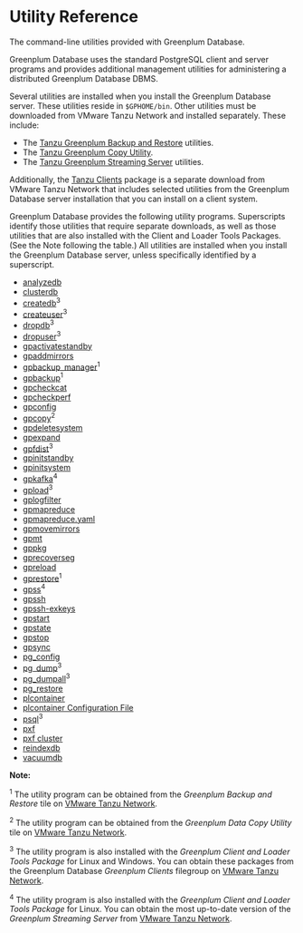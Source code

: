 # Utility Reference 

The command-line utilities provided with Greenplum Database.

Greenplum Database uses the standard PostgreSQL client and server programs and provides additional management utilities for administering a distributed Greenplum Database DBMS.

Several utilities are installed when you install the Greenplum Database server. These utilities reside in `$GPHOME/bin`. Other utilities must be downloaded from VMware Tanzu Network and installed separately. These include:

-   The [Tanzu Greenplum Backup and Restore](https://docs.vmware.com/en/VMware-Tanzu-Greenplum-Backup-and-Restore/index.html) utilities.
-   The [Tanzu Greenplum Copy Utility](https://docs.vmware.com/en/VMware-Tanzu-Greenplum-Data-Copy-Utility/index.html).
-   The [Tanzu Greenplum Streaming Server](https://docs.vmware.com/en/VMware-Tanzu-Greenplum-Streaming-Server/index.html) utilities.

Additionally, the [Tanzu Clients](/vmware/client_tool_guides/about.html) package is a separate download from VMware Tanzu Network that includes selected utilities from the Greenplum Database server installation that you can install on a client system.

Greenplum Database provides the following utility programs. Superscripts identify those utilities that require separate downloads, as well as those utilities that are also installed with the Client and Loader Tools Packages. \(See the Note following the table.\) All utilities are installed when you install the Greenplum Database server, unless specifically identified by a superscript.

- [analyzedb](ref/analyzedb.html)
- [clusterdb](ref/clusterdb.html)
- [createdb](ref/createdb.html)<sup>3</sup>
- [createuser](ref/createuser.html)<sup>3</sup>
- [dropdb](ref/dropdb.html)<sup>3</sup>
- [dropuser](ref/dropuser.html)<sup>3</sup>
- [gpactivatestandby](ref/gpactivatestandby.html)
- [gpaddmirrors](ref/gpaddmirrors.html)
- [gpbackup\_manager](https://docs.vmware.com/en/VMware-Tanzu-Greenplum-Backup-and-Restore/index.html)<sup>1</sup>
- [gpbackup](https://docs.vmware.com/en/VMware-Tanzu-Greenplum-Backup-and-Restore/index.html)<sup>1</sup>
- [gpcheckcat](ref/gpcheckcat.html)
- [gpcheckperf](ref/gpcheckperf.html)
- [gpconfig](ref/gpconfig.html)
- [gpcopy](ref/gpcopy.html)<sup>2</sup>
- [gpdeletesystem](ref/gpdeletesystem.html)
- [gpexpand](ref/gpexpand.html)
- [gpfdist](ref/gpfdist.html)<sup>3</sup>
- [gpinitstandby](ref/gpinitstandby.html)
- [gpinitsystem](ref/gpinitsystem.html)
- [gpkafka](https://docs.vmware.com/en/VMware-Tanzu-Greenplum-Streaming-Server/index.html)<sup>4</sup>
- [gpload](ref/gpload.html)<sup>3</sup>
- [gplogfilter](ref/gplogfilter.html)
- [gpmapreduce](ref/gpmapreduce.html)
- [gpmapreduce.yaml](ref/gpmapreduce-yaml.html)
- [gpmovemirrors](ref/gpmovemirrors.html)
- [gpmt](ref/gpmt.html)
- [gppkg](ref/gppkg.html)
- [gprecoverseg](ref/gprecoverseg.html)
- [gpreload](ref/gpreload.html)
- [gprestore](https://docs.vmware.com/en/VMware-Tanzu-Greenplum-Backup-and-Restore/index.html)<sup>1</sup>
- [gpss](https://docs.vmware.com/en/VMware-Tanzu-Greenplum-Streaming-Server/index.html)<sup>4</sup>
- [gpssh](ref/gpssh.html)
- [gpssh-exkeys](ref/gpssh-exkeys.html)
- [gpstart](ref/gpstart.html)
- [gpstate](ref/gpstate.html)
- [gpstop](ref/gpstop.html)
- [gpsync](ref/gpsync.html)
- [pg\_config](ref/pg_config.html)
- [pg\_dump](ref/pg_dump.html)<sup>3</sup>
- [pg\_dumpall](ref/pg_dumpall.html)<sup>3</sup>
- [pg\_restore](ref/pg_restore.html)
- [plcontainer](ref/plcontainer.html)
- [plcontainer Configuration File](ref/plcontainer-configuration.html)
- [psql](ref/psql.html)<sup>3</sup>
- [pxf](https://docs.vmware.com/en/VMware-Tanzu-Greenplum-Platform-Extension-Framework/6.3/tanzu-greenplum-platform-extension-framework/GUID-ref-pxf.html)
- [pxf cluster](https://docs.vmware.com/en/VMware-Tanzu-Greenplum-Platform-Extension-Framework/6.3/tanzu-greenplum-platform-extension-framework/GUID-ref-pxf-cluster.html)
- [reindexdb](ref/reindexdb.html)
- [vacuumdb](ref/vacuumdb.html)

**Note:**

<sup>1</sup> The utility program can be obtained from the *Greenplum Backup and Restore* tile on [VMware Tanzu Network](https://network.pivotal.io/products/pivotal-gpdb-backup-restore).

<sup>2</sup> The utility program can be obtained from the *Greenplum Data Copy Utility* tile on [VMware Tanzu Network](https://network.pivotal.io/products/gpdb-data-copy).

<sup>3</sup> The utility program is also installed with the _Greenplum Client and Loader Tools Package_ for Linux and Windows. You can obtain these packages from the Greenplum Database _Greenplum Clients_ filegroup on [VMware Tanzu Network](https://network.pivotal.io/products/pivotal-gpdb).

<sup>4</sup> The utility program is also installed with the _Greenplum Client and Loader Tools Package_ for Linux. You can obtain the most up-to-date version of the _Greenplum Streaming Server_ from [VMware Tanzu Network](https://network.pivotal.io/products/greenplum-streaming-server).

